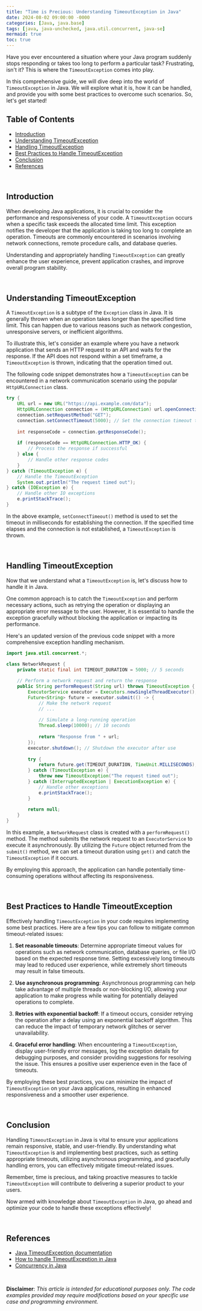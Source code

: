 ```yaml
---
title: "Time is Precious: Understanding TimeoutException in Java"
date: 2024-08-02 09:00:00 -0000
categories: [Java, java.base]
tags: [java, java-unchecked, java.util.concurrent, java-se]
mermaid: true
toc: true
---
```



Have you ever encountered a situation where your Java program suddenly stops responding or takes too long to perform a particular task? Frustrating, isn't it? This is where the `TimeoutException` comes into play.

In this comprehensive guide, we will dive deep into the world of `TimeoutException` in Java. We will explore what it is, how it can be handled, and provide you with some best practices to overcome such scenarios. So, let's get started!

## Table of Contents
- [Introduction](#introduction)
- [Understanding TimeoutException](#understanding-timeoutexception)
- [Handling TimeoutException](#handling-timeoutexception)
- [Best Practices to Handle TimeoutException](#best-practices-to-handle-timeoutexception)
- [Conclusion](#conclusion)
- [References](#references)

&nbsp;

## Introduction
When developing Java applications, it is crucial to consider the performance and responsiveness of your code. A `TimeoutException` occurs when a specific task exceeds the allocated time limit. This exception notifies the developer that the application is taking too long to complete an operation. Timeouts are commonly encountered in scenarios involving network connections, remote procedure calls, and database queries.

Understanding and appropriately handling `TimeoutException` can greatly enhance the user experience, prevent application crashes, and improve overall program stability.

&nbsp;

## Understanding TimeoutException
A `TimeoutException` is a subtype of the `Exception` class in Java. It is generally thrown when an operation takes longer than the specified time limit. This can happen due to various reasons such as network congestion, unresponsive servers, or inefficient algorithms.

To illustrate this, let's consider an example where you have a network application that sends an HTTP request to an API and waits for the response. If the API does not respond within a set timeframe, a `TimeoutException` is thrown, indicating that the operation timed out.

The following code snippet demonstrates how a `TimeoutException` can be encountered in a network communication scenario using the popular `HttpURLConnection` class.

```java
try {
    URL url = new URL("https://api.example.com/data");
    HttpURLConnection connection = (HttpURLConnection) url.openConnection();
    connection.setRequestMethod("GET");
    connection.setConnectTimeout(5000); // Set the connection timeout to 5 seconds
    
    int responseCode = connection.getResponseCode();
    
    if (responseCode == HttpURLConnection.HTTP_OK) {
        // Process the response if successful
    } else {
        // Handle other response codes
    }
} catch (TimeoutException e) {
    // Handle the TimeoutException
    System.out.println("The request timed out");
} catch (IOException e) {
    // Handle other IO exceptions
    e.printStackTrace();
}
```

In the above example, `setConnectTimeout()` method is used to set the timeout in milliseconds for establishing the connection. If the specified time elapses and the connection is not established, a `TimeoutException` is thrown.

&nbsp;

## Handling TimeoutException
Now that we understand what a `TimeoutException` is, let's discuss how to handle it in Java. 

One common approach is to catch the `TimeoutException` and perform necessary actions, such as retrying the operation or displaying an appropriate error message to the user. However, it is essential to handle the exception gracefully without blocking the application or impacting its performance.

Here's an updated version of the previous code snippet with a more comprehensive exception handling mechanism.

```java
import java.util.concurrent.*;

class NetworkRequest {
    private static final int TIMEOUT_DURATION = 5000; // 5 seconds
    
    // Perform a network request and return the response
    public String performRequest(String url) throws TimeoutException {
        ExecutorService executor = Executors.newSingleThreadExecutor();
        Future<String> future = executor.submit(() -> {
            // Make the network request
            // ...
            
            // Simulate a long-running operation
            Thread.sleep(10000); // 10 seconds
            
            return "Response from " + url;
        });
        executor.shutdown(); // Shutdown the executor after use
        
        try {
            return future.get(TIMEOUT_DURATION, TimeUnit.MILLISECONDS);
        } catch (TimeoutException e) {
            throw new TimeoutException("The request timed out");
        } catch (InterruptedException | ExecutionException e) {
            // Handle other exceptions
            e.printStackTrace();
        }
        
        return null;
    }
}
```

In this example, a `NetworkRequest` class is created with a `performRequest()` method. The method submits the network request to an `ExecutorService` to execute it asynchronously. By utilizing the `Future` object returned from the `submit()` method, we can set a timeout duration using `get()` and catch the `TimeoutException` if it occurs.

By employing this approach, the application can handle potentially time-consuming operations without affecting its responsiveness.

&nbsp;

## Best Practices to Handle TimeoutException
Effectively handling `TimeoutException` in your code requires implementing some best practices. Here are a few tips you can follow to mitigate common timeout-related issues:

1. **Set reasonable timeouts**: Determine appropriate timeout values for operations such as network communication, database queries, or file I/O based on the expected response time. Setting excessively long timeouts may lead to reduced user experience, while extremely short timeouts may result in false timeouts.

2. **Use asynchronous programming**: Asynchronous programming can help take advantage of multiple threads or non-blocking I/O, allowing your application to make progress while waiting for potentially delayed operations to complete.

3. **Retries with exponential backoff**: If a timeout occurs, consider retrying the operation after a delay using an exponential backoff algorithm. This can reduce the impact of temporary network glitches or server unavailability.

4. **Graceful error handling**: When encountering a `TimeoutException`, display user-friendly error messages, log the exception details for debugging purposes, and consider providing suggestions for resolving the issue. This ensures a positive user experience even in the face of timeouts.

By employing these best practices, you can minimize the impact of `TimeoutException` on your Java applications, resulting in enhanced responsiveness and a smoother user experience.

&nbsp;

## Conclusion
Handling `TimeoutException` in Java is vital to ensure your applications remain responsive, stable, and user-friendly. By understanding what `TimeoutException` is and implementing best practices, such as setting appropriate timeouts, utilizing asynchronous programming, and gracefully handling errors, you can effectively mitigate timeout-related issues.

Remember, time is precious, and taking proactive measures to tackle `TimeoutException` will contribute to delivering a superior product to your users.

Now armed with knowledge about `TimeoutException` in Java, go ahead and optimize your code to handle these exceptions effectively!

&nbsp;
  
## References
- [Java TimeoutException documentation](https://docs.oracle.com/javase/8/docs/api/java/util/concurrent/TimeoutException.html)
- [How to handle TimeoutException in Java](https://www.baeldung.com/java-timeout-exception)
- [Concurrency in Java](https://www.tutorialspoint.com/java/java_concurrency.htm)

&nbsp;

**Disclaimer**: *This article is intended for educational purposes only. The code examples provided may require modifications based on your specific use case and programming environment.*